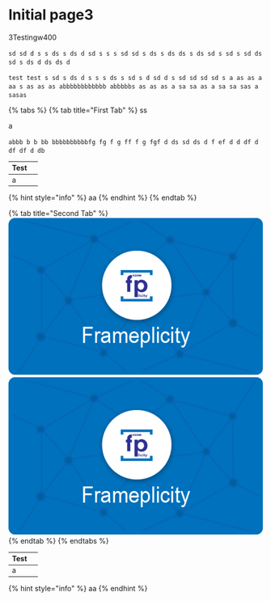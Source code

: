 # Initial page3

3Testingw400

`sd sd d s s ds s ds d sd s s s sd sd s ds s ds ds s ds sd s sd s sd ds sd s ds d ds ds d`

`test test s sd s ds d s s s ds s sd s d sd d s sd sd sd sd s a as as a aa s as as as abbbbbbbbbbbb abbbbbs as as as a sa sa as a sa sa sas a sasas`

{% tabs %}
{% tab title="First Tab" %}
ss

a

`abbb b b bb bbbbbbbbbbfg fg f g ff f g fgf d ds sd ds d f ef d d df d df df d db`

| Test |  |
| --- | --- |
| a |  |

{% hint style="info" %}
aa
{% endhint %}
{% endtab %}

{% tab title="Second Tab" %}
![test300](.gitbook/assets/github2.png) ![](.gitbook/assets/github2.png)
{% endtab %}
{% endtabs %}

| Test |  |
| --- | --- |
| a |  |

{% hint style="info" %}
aa
{% endhint %}

